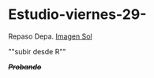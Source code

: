 # Estudio-viernes-29-
Repaso Depa. 
[Imagen Sol ](https://www.google.com/url?sa=i&url=https://www.ngenespanol.com/el-espacio/que-significa-que-el-sol-se-encuentre-en-su-minimo-de-actividad/&psig=AOvVaw31B4j0koP88GVjGZckO9yG&ust=1590899180964000&source=images&cd=vfe&ved=0CAIQjRxqFwoTCLCz77rf2ukCFQAAAAAdAAAAABAD)

""subir desde R""

***~~Probando~~***
